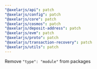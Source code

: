 ```yaml
---
"@axelarjs/api": patch
"@axelarjs/config": patch
"@axelarjs/core": patch
"@axelarjs/cosmos": patch
"@axelarjs/deposit-address": patch
"@axelarjs/evm": patch
"@axelarjs/proto": patch
"@axelarjs/transaction-recovery": patch
"@axelarjs/utils": patch
---
```


Remove `"type": "module"` from packages
